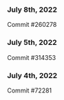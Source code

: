 ### July 8th, 2022

Commit #260278

### July 5th, 2022

Commit #314353


### July 4th, 2022

Commit #72281
